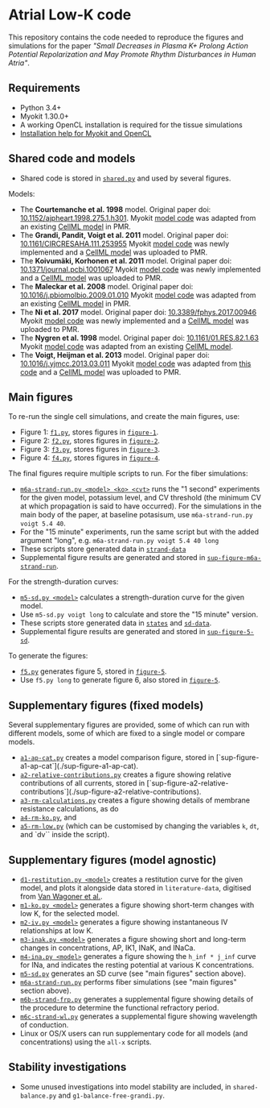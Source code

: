 # Atrial Low-K code

This repository contains the code needed to reproduce the figures and simulations for the paper _"Small Decreases in Plasma K+ Prolong Action Potential Repolarization and May Promote Rhythm Disturbances in Human Atria"_.

## Requirements

- Python 3.4+
- Myokit 1.30.0+
- A working OpenCL installation is required for the tissue simulations
- [Installation help for Myokit and OpenCL](http://myokit.org/install)

## Shared code and models

- Shared code is stored in [`shared.py`](./shared.py) and used by several figures.

Models:

- The **Courtemanche et al. 1998** model.
  Original paper doi: [10.1152/ajpheart.1998.275.1.h301](https://doi.org/10.1152/ajpheart.1998.275.1.h301).
  Myokit [model code](models/courtemanche-1998.mmt) was adapted from
  an existing [CellML model](https://models.physiomeproject.org/exposure/0e03bbe01606be5811691f9d5de10b65) in PMR.
- The **Grandi, Pandit, Voigt et al. 2011** model.
  Original paper doi: [10.1161/CIRCRESAHA.111.253955](https://doi.org/10.1161/CIRCRESAHA.111.253955)
  Myokit [model code](models/grandi-2011.mmt) was newly implemented
  and a [CellML model](https://models.physiomeproject.org/e/596) was uploaded to PMR.
- The **Koivumäki, Korhonen et al. 2011** model.
  Original paper doi: [10.1371/journal.pcbi.1001067](https://doi.org/10.1371/journal.pcbi.1001067)
  Myokit [model code](models/koivumaki-2011.mmt) was newly implemented
  and a [CellML model](https://models.physiomeproject.org/e/632) was uploaded to PMR.
- The **Maleckar et al. 2008** model.
  Original paper doi: [10.1016/j.pbiomolbio.2009.01.010](https://doi.org/10.1016/j.pbiomolbio.2009.01.010)
  Myokit [model code](models/maleckar-2008.mmt) was adapted from
  an existing [CellML model](https://models.physiomeproject.org/exposure/bbd802c6a6d6e69b746244f83b4fb89b) in PMR.
- The **Ni et al. 2017** model.
  Original paper doi: [10.3389/fphys.2017.00946](https://doi.org/10.3389/fphys.2017.00946)
  Myokit [model code](models/ni-2017.mmt) was newly implemented
  and a [CellML model](https://models.physiomeproject.org/e/606) was uploaded to PMR.
- The **Nygren et al. 1998** model.
  Original paper doi: [10.1161/01.RES.82.1.63](https://doi.org/10.1161/01.RES.82.1.63)
  Myokit [model code](models/nygren-1998.mmt) was adapted from
  an existing [CellML model](https://models.physiomeproject.org/exposure/ad761ce160f3b4077bbae7a004c229e3).
- The **Voigt, Heijman et al. 2013** model.
  Original paper doi: [10.1016/j.yjmcc.2013.03.011](https://doi.org/10.1016/j.yjmcc.2013.03.011)
  Myokit [model code](models/voigt-heijman-2013.mmt)
  was adapted from [this code](https://github.com/JordiHeijman/MANTA)
  and a [CellML model](https://models.physiomeproject.org/e/634) was uploaded to PMR.

## Main figures

To re-run the single cell simulations, and create the main figures, use:

- Figure 1: [`f1.py`](./f1.py), stores figures in [`figure-1`](./figure-1).
- Figure 2: [`f2.py`](./f2.py), stores figures in [`figure-2`](./figure-2).
- Figure 3: [`f3.py`](./f3.py), stores figures in [`figure-3`](./figure-3).
- Figure 4: [`f4.py`](./f4.py), stores figures in [`figure-4`](./figure-4).

The final figures require multiple scripts to run.
For the fiber simulations:

- [`m6a-strand-run.py <model> <ko> <cvt>`](./m6a-strand-run.py) runs the "1 second" experiments for the given model, potassium level, and CV threshold (the minimum CV at which propagation is said to have occurred).
  For the simulations in the main body of the paper, at baseline potasisum, use `m6a-strand-run.py voigt 5.4 40`.
- For the "15 minute" experiments, run the same script but with the added argument "long", e.g. `m6a-strand-run.py voigt 5.4 40 long`
- These scripts store generated data in [`strand-data`](./strand-data)
- Supplemental figure results are generated and stored in [`sup-figure-m6a-strand-run`](./sup-figure-m6a-strand-run).

For the strength-duration curves:

- [`m5-sd.py <model>`](./m5-sd.py) calculates a strength-duration curve for the given model.
- Use `m5-sd.py voigt long` to calculate and store the "15 minute" version.
- These scripts store generated data in [`states`](./states) and [`sd-data`](./sd-data).
- Supplemental figure results are generated and stored in [`sup-figure-5-sd`](./sup-figure-5-sd).

To generate the figures:

- [`f5.py`](./f5.py) generates figure 5, stored in [`figure-5`](./figure-5).
- Use `f5.py long` to generate figure 6, also stored in [`figure-5`](./figure-5).

## Supplementary figures (fixed models)

Several supplementary figures are provided, some of which can run with different models, some of which are fixed to a single model or compare models.

- [`a1-ap-cat.py`](./a1-ap-cat.py`) creates a model comparison figure, stored in [`sup-figure-a1-ap-cat`](./sup-figure-a1-ap-cat).
- [`a2-relative-contributions.py`](./a2-relative-contributions.py`) creates a figure showing relative contributions of all currents, stored in [`sup-figure-a2-relative-contributions`](./sup-figure-a2-relative-contributions).
- [`a3-rm-calculations.py`](./a3-rm-calculations.py) creates a figure showing details of membrane resistance calculations, as do
- [`a4-rm-ko.py`](./a4-rm-ko.py), and
- [`a5-rm-low.py`](./a5-rm-low.py) (which can be customised by changing the variables `k`, `dt`, and `dv`` inside the script).

## Supplementary figures (model agnostic)

- [`d1-restitution.py <model>`](./d1-restitution.py) creates a restitution curve for the given model, and plots it alongside data stored in `literature-data`, digitised from [Van Wagoner et al.](https://doi.org/10.1161/01.RES.85.5.428).
- [`m1-ko.py <model>`](./m1-ko.py) generates a figure showing short-term changes with low K, for the selected model.
- [`m2-iv.py <model>`](./m2-iv.py) generates a figure showing instantaneous IV relationships at low K.
- [`m3-inak.py <model>`](./m3-inak.py) generates a figure showing short and long-term changes in concentrations, AP, IK1, INaK, and INaCa.
- [`m4-ina.py <model>`](./m4-ina.py) generates a figure showing the `h_inf * j_inf` curve for INa, and indicates the resting potential at various K concentrations.
- [`m5-sd.py`](./m5-sd.py) generates an SD curve (see "main figures" section above).
- [`m6a-strand-run.py`](./m6a-strand-run.py) performs fiber simulations (see "main figures" section above).
- [`m6b-strand-frp.py`](./m6b-strand-frp.py) generates a supplemental figure showing details of the procedure to determine the functional refractory period.
- [`m6c-strand-wl.py`](./m6c-strand-wl.py) generates a supplemental figure showing wavelength of conduction.
- Linux or OS/X users can run supplementary code for all models (and concentrations) using the `all-x` scripts.

## Stability investigations

- Some unused investigations into model stability are included, in `shared-balance.py` and `g1-balance-free-grandi.py`.
